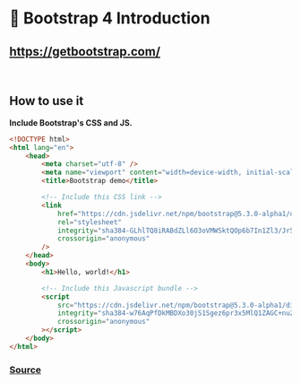 # 🔰 Bootstrap 4 Introduction

## https://getbootstrap.com/

<br>

## How to use it

**Include Bootstrap's CSS and JS.**

```html
<!DOCTYPE html>
<html lang="en">
    <head>
        <meta charset="utf-8" />
        <meta name="viewport" content="width=device-width, initial-scale=1" />
        <title>Bootstrap demo</title>

        <!-- Include this CSS link -->
        <link
            href="https://cdn.jsdelivr.net/npm/bootstrap@5.3.0-alpha1/dist/css/bootstrap.min.css"
            rel="stylesheet"
            integrity="sha384-GLhlTQ8iRABdZLl6O3oVMWSktQOp6b7In1Zl3/Jr59b6EGGoI1aFkw7cmDA6j6gD"
            crossorigin="anonymous"
        />
    </head>
    <body>
        <h1>Hello, world!</h1>

        <!-- Include this Javascript bundle -->
        <script
            src="https://cdn.jsdelivr.net/npm/bootstrap@5.3.0-alpha1/dist/js/bootstrap.bundle.min.js"
            integrity="sha384-w76AqPfDkMBDXo30jS1Sgez6pr3x5MlQ1ZAGC+nuZB+EYdgRZgiwxhTBTkF7CXvN"
            crossorigin="anonymous"
        ></script>
    </body>
</html>
```

### [Source](https://getbootstrap.com/docs/5.3/getting-started/introduction/)
